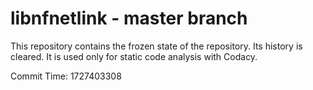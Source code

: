 # libnfnetlink - master branch

This repository contains the frozen state of the repository.
Its history is cleared. It is used only for static code
analysis with Codacy.

Commit Time: 1727403308